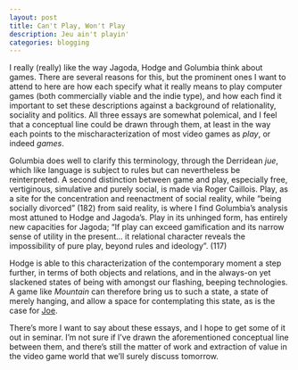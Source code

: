 ```yaml
---
layout: post
title: Can't Play, Won't Play
description: Jeu ain't playin'
categories: blogging
---
```

I really (really) like the way Jagoda, Hodge and Golumbia think about games. There are several reasons for this, but the prominent ones I want to attend to here are how each specify what it really means to play computer games (both commercially viable and the indie type), and how each find it important to set these descriptions against a background of relationality, sociality and politics. All three essays are somewhat polemical, and I feel that a conceptual line could be drawn through them, at least in the way each points to the mischaracterization of most video games as *play*, or indeed *games*.

Golumbia does well to clarify this terminology, through the Derridean *jue*, which like language is subject to rules but can nevertheless be reinterpreted. A second distinction between game and play, especially free, vertiginous, simulative and purely social, is made via Roger Caillois. Play, as a site for the concentration and reenactment of social reality, while “being socially divorced” (182) from said reality, is where I find Golumbia’s analysis most attuned to Hodge and Jagoda’s. Play in its unhinged form, has entirely new capacities for Jagoda; “If play can exceed gamification and its narrow sense of utility in the present… it relational character reveals the impossibility of pure play, beyond rules and ideology”. (117)

Hodge is able to this characterization of the contemporary moment a step further, in terms of both objects and relations, and in the always-on yet slackened states of being with amongst our flashing, beeping technologies. A game like *Mountain* can therefore bring us to such a state, a state of merely hanging, and allow a space for contemplating this state, as is the case for [Joe](http://joetorok.github.io/blog/2016-03-09/games-notes.html).

There’s more I want to say about these essays, and I hope to get some of it out in seminar. I’m not sure if I’ve drawn the aforementioned conceptual line between them, and there’s still the matter of work and extraction of value in the video game world that we’ll surely discuss tomorrow.
